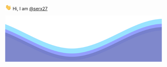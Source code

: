 <p>   <img src="/resources/hi.gif" width="20"> Hi, I am  <a href="https://github.com/serx27">@serx27</a></p>




<img src="/resources/waves.svg" width="100%" height="150">
